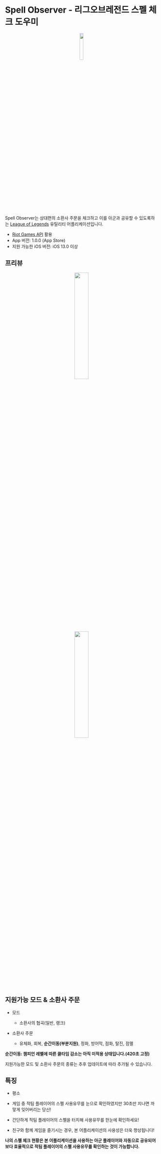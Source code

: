 # Spell Observer - 리그오브레전드 스펠 체크 도우미

<p align="center"><img src="https://user-images.githubusercontent.com/54430715/130458686-10c797c3-d20f-4f60-8866-29b51491cc90.png" width="15%" height="15%"></p>

Spell Observer는 상대편의 소환사 주문을 체크하고 이를 아군과 공유할 수 있도록하는 [League of Legends](https://www.leagueoflegends.com/) 유틸리티 어플리케이션입니다.

- [Riot Games API](https://developer.riotgames.com/) 활용
- App 버전: 1.0.0 (App Store)
- 지원 가능한 iOS 버전: iOS 13.0 이상

## 프리뷰

<p align="center"><img src="https://user-images.githubusercontent.com/54430715/130458709-be4fae9a-297c-4e8d-966d-039211214cb3.png" width="30%" height="30%"></p>
<p align="center"><img src="https://user-images.githubusercontent.com/54430715/130458697-ce368616-195d-49cb-96a5-b2a090393a1f.png" width="30%" height="30%"></p>

## 지원가능 모드 & 소환사 주문

- 모드
  - 소환사의 협곡(일반, 랭크)

- 소환사 주문
  - 유체화, 회복, **순간이동(부분지원)**, 정화, 방어막, 점화, 탈진, 점멸


**순간이동: 챔피언 레벨에 따른 쿨타임 감소는 아직 미적용 상태입니다.(420초 고정)**


지원가능한 모드 및 소환사 주문의 종류는 추후 업데이트에 따라 추가될 수 있습니다.

## 특징

- 평소 

- 게임 중 적팀 플레이어의 스펠 사용유무를 눈으로 확인하였지만 30초만 지나면 까맣게 잊어버리는 당신!
- 간단하게 적팀 플레이어의 스펠을 터치해 사용유무를 한눈에 확인하세요!
- 친구와 함께 게임을 즐기시는 경우, 본 어플리케이션의 사용성은 더욱 향상됩니다!
  
**나의 스펠 체크 현황은 본 어플리케이션을 사용하는 아군 플레이어와 자동으로 공유되어 보다 효율적으로 적팀 플레이어의 스펠 사용유무를 확인하는 것이 가능합니다.**
